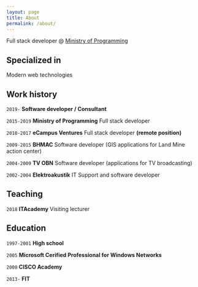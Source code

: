 ```yaml
---
layout: page
title: About
permalink: /about/
---
```


Full stack developer @ [Ministry of Programming](https://www.mop.ba)

## Specialized in

Modern web technologies

## Work history

`2019-`
**Software developer / Consultant**

`2015-2019`
**Ministry of Programming**
Full stack developer

`2010-2017`
**eCampus Ventures**
Full stack developer **(remote position)**

`2009-2015`
**BHMAC**
Software developer (GIS applications for Land Mine action center)

`2004-2009`
**TV OBN**
Software developer (applications for TV broadcasting)

`2002-2004`
**Elektroakustik**
IT Support and software developer

## Teaching

`2018`
**ITAcademy**
Visiting lecturer

## Education

`1997-2001`
**High school**

`2005`
**Microsoft Cerified Professional for Windows Networks**

`2008`
**CISCO Academy**

`2013-`
**FIT**

